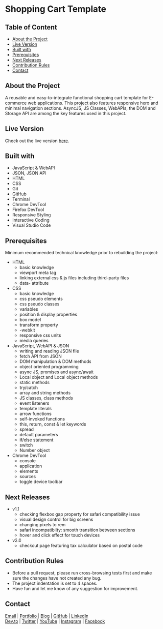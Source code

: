# Shopping Cart Template

<!-- table of content -->
## Table of Content

* [About the Project](#about-the-project)
* [Live Version](#live-version)
* [Built with](#built-with)
* [Prerequisites](#prerequisites)
* [Next Releases](#next-releases)
* [Contribution Rules](#contribution-rules)
* [Contact](#contact)

<!-- about -->
## About the Project

A reusable and easy-to-integrate functional shopping cart template for E-commerce web applications. This project also features responsive hero and minimal navigation sections.
AsyncJS, JS Classes, WebAPIs, the DOM and Storage API are among the key features used in this project.

<!-- live version -->
## Live Version

Check out the live version [here](https://ali-shariatii.github.io/shopping-cart/).

<!-- built -->
## Built with

* JavaScript & WebAPI
* JSON, JSON API
* HTML
* CSS
* Git
* GitHub
* Terminal
* Chrome DevTool
* Firefox DevTool
* Responsive Styling
* Interactive Coding
* Visual Studio Code

<!-- prerequisites -->
## Prerequisites

Minimum recommended technical knowledge prior to rebuilding the project:

* HTML
    * basic knowledge
    * viewport meta tag
    * linking external css & js files including third-party files
    * data- attribute
* CSS
    * basic knowledge
    * css pseudo elements
    * css pseudo classes
    * variables
    * position & display properties
    * box model
    * transform property
    * -webkit
    * responsive css units
    * media queries
* JavaScript, WebAPI & JSON
    * writing and reading JSON file
    * fetch API from JSON
    * DOM manipulation & DOM methods
    * object oriented programming
    * async JS, promises and async/await
    * Local object and Local object methods
    * static methods
    * try/catch
    * array and string methods
    * JS classes, class methods
    * event listeners
    * template literals
    * arrow functions
    * self-invoked functions
    * this, return, const & let keywords
    * spread
    * default parameters
    * if/else statement
    * switch
    * Number object
* Chrome DevTool
    * console
    * application
    * elements
    * sources
    * toggle device toolbar

<!-- new releases -->
## Next Releases

* v1.1
    * checking flexbox gap property for safari compatibility issue
    * visual design control for big screens
    * changing pixels to rem
    * safari incompatibilty: smooth transition between sections
    * hover and click effect for touch devices
* v2.0
    * checkout page featuring tax calculator based on postal code

<!-- contribution -->
## Contribution Rules

* Before a pull request, please run cross-browsing tests first and make sure the changes have not created any bug.
* The project indentation is set to 4 spaces.
* Have fun and let me know of any suggestion for improvement.

<!-- contact -->
## Contact

[Email](mailto:a.shariatii91@gmail.com) | [Portfolio](https://alishariatii.com/) | [Blog](https://blog.alishariatii.com/) | [GitHub](https://github.com/ali-shariatii/) | [LinkedIn](https://www.linkedin.com/in/ali-shariatii/)  
[Dev.to](https://dev.to/alishariatii) | [Twitter](https://twitter.com/a_shariatii) | [YouTube](https://www.youtube.com/channel/UCtMqKuobuxPU_9ZIp8vZXgw) | [Instagram](https://www.instagram.com/web_block/)  | [Facebook](https://www.facebook.com/webblokk)


<!-- 
Guidelines
    https://www.markdownguide.org/basic-syntax/#reference-style-links
    https://guides.github.com/pdfs/markdown-cheatsheet-online.pdf 
-->